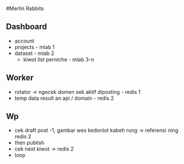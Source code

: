#Merlin Rabbits

## Dashboard
 - account
 - projects  - mlab 1
 - dataset   - mlab 2
   + kiwot list perniche - mlab 3-n

## Worker
 - rotator -> ngecek domen sek aktif diposting - redis 1
 - temp data result an api / domain  - redis 2

## Wp
 - cek draft post -1, gambar wes kedonlot kabeh rung -> referensi ning redis 2
 - then publish
 - cek next kiwot -> redis 2
 - loop
